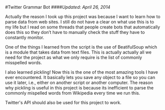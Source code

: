 #Twitter Grammar Bot
####*Updated: April 26, 2014*

Actually the reason I took up this project was because I want to learn how to parse data from web sites. I still do not have a clear on what use this is to my life but I read on some threads that people create bots that automatically does this so they don’t have to manually check the stuff they have to constantly monitor.

One of the things I learned from the script is the use of BeatifulSoup which is a module that takes data from text files. This is actually actually all we need for the project as what we only require is the list of commonly misspelled words.

I also learned pickling! Now this is the one of the most amazing tools I have ever encountered. It basically lets you save any object to a file so you can use it later, i.e., either on another script or another computer. The reason why pickling is useful in this project is because its inefficient to parse the commonly mispelled words from Wikipedia every time we run this.

Twitter's API should also be used for this project to work.
